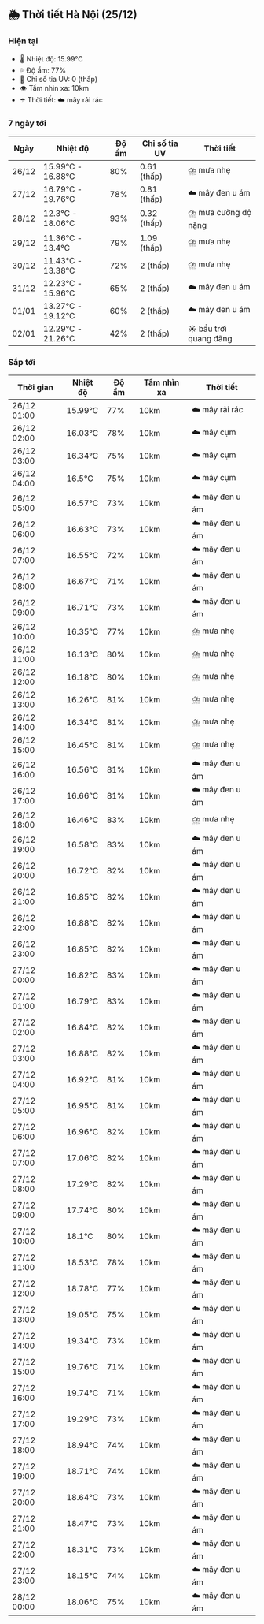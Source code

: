 ## 🌦️ Thời tiết Hà Nội (25/12)

### Hiện tại

- 🌡️ Nhiệt độ: 15.99℃
- 💦 Độ ẩm: 77%
- 🌟 Chỉ số tia UV: 0 (thấp)
- 👁️ Tầm nhìn xa: 10km
- ☂️ Thời tiết: ☁️ mây rải rác

### 7 ngày tới

| Ngày | Nhiệt độ | Độ ẩm | Chỉ số tia UV | Thời tiết |
| --- | --- | --- | --- | --- |
| 26/12 | 15.99℃ - 16.88℃ | 80% | 0.61 (thấp) | ⛈️ mưa nhẹ |
| 27/12 | 16.79℃ - 19.76℃ | 78% | 0.81 (thấp) | ☁️ mây đen u ám |
| 28/12 | 12.3℃ - 18.06℃ | 93% | 0.32 (thấp) | ⛈️ mưa cường độ nặng |
| 29/12 | 11.36℃ - 13.4℃ | 79% | 1.09 (thấp) | ⛈️ mưa nhẹ |
| 30/12 | 11.43℃ - 13.38℃ | 72% | 2 (thấp) | ⛈️ mưa nhẹ |
| 31/12 | 12.23℃ - 15.96℃ | 65% | 2 (thấp) | ☁️ mây đen u ám |
| 01/01 | 13.27℃ - 19.12℃ | 60% | 2 (thấp) | ☁️ mây đen u ám |
| 02/01 | 12.29℃ - 21.26℃ | 42% | 2 (thấp) | ☀️ bầu trời quang đãng |

### Sắp tới

| Thời gian | Nhiệt độ | Độ ẩm | Tầm nhìn xa | Thời tiết |
| --- | --- | --- | --- | --- |
| 26/12 01:00 | 15.99℃ | 77% | 10km | ☁️ mây rải rác |
| 26/12 02:00 | 16.03℃ | 78% | 10km | ☁️ mây cụm |
| 26/12 03:00 | 16.34℃ | 75% | 10km | ☁️ mây cụm |
| 26/12 04:00 | 16.5℃ | 75% | 10km | ☁️ mây cụm |
| 26/12 05:00 | 16.57℃ | 73% | 10km | ☁️ mây đen u ám |
| 26/12 06:00 | 16.63℃ | 73% | 10km | ☁️ mây đen u ám |
| 26/12 07:00 | 16.55℃ | 72% | 10km | ☁️ mây đen u ám |
| 26/12 08:00 | 16.67℃ | 71% | 10km | ☁️ mây đen u ám |
| 26/12 09:00 | 16.71℃ | 73% | 10km | ☁️ mây đen u ám |
| 26/12 10:00 | 16.35℃ | 77% | 10km | ⛈️ mưa nhẹ |
| 26/12 11:00 | 16.13℃ | 80% | 10km | ⛈️ mưa nhẹ |
| 26/12 12:00 | 16.18℃ | 80% | 10km | ⛈️ mưa nhẹ |
| 26/12 13:00 | 16.26℃ | 81% | 10km | ⛈️ mưa nhẹ |
| 26/12 14:00 | 16.34℃ | 81% | 10km | ⛈️ mưa nhẹ |
| 26/12 15:00 | 16.45℃ | 81% | 10km | ⛈️ mưa nhẹ |
| 26/12 16:00 | 16.56℃ | 81% | 10km | ☁️ mây đen u ám |
| 26/12 17:00 | 16.66℃ | 81% | 10km | ☁️ mây đen u ám |
| 26/12 18:00 | 16.46℃ | 83% | 10km | ⛈️ mưa nhẹ |
| 26/12 19:00 | 16.58℃ | 83% | 10km | ☁️ mây đen u ám |
| 26/12 20:00 | 16.72℃ | 82% | 10km | ☁️ mây đen u ám |
| 26/12 21:00 | 16.85℃ | 82% | 10km | ☁️ mây đen u ám |
| 26/12 22:00 | 16.88℃ | 82% | 10km | ☁️ mây đen u ám |
| 26/12 23:00 | 16.85℃ | 82% | 10km | ☁️ mây đen u ám |
| 27/12 00:00 | 16.82℃ | 83% | 10km | ☁️ mây đen u ám |
| 27/12 01:00 | 16.79℃ | 83% | 10km | ☁️ mây đen u ám |
| 27/12 02:00 | 16.84℃ | 82% | 10km | ☁️ mây đen u ám |
| 27/12 03:00 | 16.88℃ | 82% | 10km | ☁️ mây đen u ám |
| 27/12 04:00 | 16.92℃ | 81% | 10km | ☁️ mây đen u ám |
| 27/12 05:00 | 16.95℃ | 81% | 10km | ☁️ mây đen u ám |
| 27/12 06:00 | 16.96℃ | 82% | 10km | ☁️ mây đen u ám |
| 27/12 07:00 | 17.06℃ | 82% | 10km | ☁️ mây đen u ám |
| 27/12 08:00 | 17.29℃ | 82% | 10km | ☁️ mây đen u ám |
| 27/12 09:00 | 17.74℃ | 80% | 10km | ☁️ mây đen u ám |
| 27/12 10:00 | 18.1℃ | 80% | 10km | ☁️ mây đen u ám |
| 27/12 11:00 | 18.53℃ | 78% | 10km | ☁️ mây đen u ám |
| 27/12 12:00 | 18.78℃ | 77% | 10km | ☁️ mây đen u ám |
| 27/12 13:00 | 19.05℃ | 75% | 10km | ☁️ mây đen u ám |
| 27/12 14:00 | 19.34℃ | 73% | 10km | ☁️ mây đen u ám |
| 27/12 15:00 | 19.76℃ | 71% | 10km | ☁️ mây đen u ám |
| 27/12 16:00 | 19.74℃ | 71% | 10km | ☁️ mây đen u ám |
| 27/12 17:00 | 19.29℃ | 73% | 10km | ☁️ mây đen u ám |
| 27/12 18:00 | 18.94℃ | 74% | 10km | ☁️ mây đen u ám |
| 27/12 19:00 | 18.71℃ | 74% | 10km | ☁️ mây đen u ám |
| 27/12 20:00 | 18.64℃ | 73% | 10km | ☁️ mây đen u ám |
| 27/12 21:00 | 18.47℃ | 73% | 10km | ☁️ mây đen u ám |
| 27/12 22:00 | 18.31℃ | 73% | 10km | ☁️ mây đen u ám |
| 27/12 23:00 | 18.15℃ | 74% | 10km | ☁️ mây đen u ám |
| 28/12 00:00 | 18.06℃ | 75% | 10km | ☁️ mây đen u ám |
